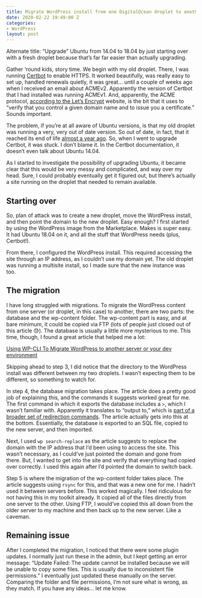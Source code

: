 ```yaml
---
title: Migrate WordPress install from one DigitalOcean droplet to another
date: 2020-02-22 19:49:00 Z
categories:
- WordPress
layout: post
---
```


Alternate title: “Upgrade” Ubuntu from 14.04 to 18.04 by just starting over with a fresh droplet because that’s far far easier than actually upgrading.

Gather ‘round kids, story time. We begin with my old droplet. There, I was running [Certbot](https://certbot.eff.org) to enable HTTPS. It worked beautifully, was really easy to set up, handled renewals quietly, it was great… until a couple of weeks ago when I received an email about ACMEv2. Apparently the version of Certbot that I had installed was running ACMEv1. And, apparently, the ACME protocol, [according to the Let’s Encrypt](https://letsencrypt.org/docs/client-options/) website, is the bit that it uses to “verify that you control a given domain name and to issue you a certificate.” Sounds important.

The problem, if you’re at all aware of Ubuntu versions, is that my old droplet was running a very, very out of date version. So out of date, in fact, that it reached its end of life [almost a year ago](https://www.omgubuntu.co.uk/2019/04/ubuntu-14-04-end-of-life). So, when I went to upgrade Certbot, it was stuck. I don’t blame it. In the Certbot documentation, it doesn’t even talk about Ubuntu 14.04.

As I started to investigate the possibility of upgrading Ubuntu, it became clear that this would be very messy and complicated, and way over my head. Sure, I could probably eventually get it figured out, but there’s actually a site running on the droplet that needed to remain available.

## Starting over

So, plan of attack was to create a new droplet, move the WordPress install, and then point the domain to the new droplet. Easy enough? I first started by using the WordPress image from the Marketplace. Makes is super easy. It had Ubuntu 18.04 on it, and all the stuff that WordPress needs (plus, Certbot!).

From there, I configured the WordPress install. This required accessing the site through an IP address, as I couldn’t use my domain yet. The old droplet was running a multisite install, so I made sure that the new instance was too.

## The migration

I have long struggled with migrations. To migrate the WordPress content from one server (or droplet, in this case) to another, there are two parts: the database and the wp-content folder. The wp-content part is easy, and at bare minimum, it could be copied via FTP (lots of people just closed out of this article 😓). The database is usually a little more mysterious to me. This time, though, I found a great article that helped me a lot:

[Using WP-CLI To Migrate WordPress to another server or your dev environment](https://medium.com/@devron/using-wp-cli-to-migrate-wordpress-to-another-server-or-your-dev-environment-bded1c78b9ee)

Skipping ahead to step 3, I did notice that the directory to the WordPress install was different between my two droplets. I wasn’t expecting them to be different, so something to watch for.

In step 4, the database migration takes place. The article does a pretty good job of explaining this, and the commands it suggests worked great for me. The first command in which it exports the database includes a `>`, which I wasn’t familiar with. Apparently it translates to “output to,” which is [part of a broader set of redirection commands](https://en.wikipedia.org/wiki/Redirection_%28computing%29). The article actually gets into this at the bottom. Essentially, the database is exported to an SQL file, copied to the new server, and then imported.

Next, I used `wp search-replace` as the article suggests to replace the domain with the IP address that I’d been using to access the site. This wasn’t necessary, as I could’ve just pointed the domain and gone from there. But, I wanted to get into the site and verify that everything had copied over correctly. I used this again after I’d pointed the domain to switch back.

Step 5 is where the migration of the wp-content folder takes place. The article suggests using `rsync` for this, and that was a new one for me. I hadn’t used it between servers before. This worked magically. I feel ridiculous for not having this in my toolkit already. It copied all of the files directly from one server to the other. Using FTP, I would’ve copied this all down from the older server to my machine and then back up to the new server. Like a caveman.

## Remaining issue

After I completed the migration, I noticed that there were some plugin updates. I normally just run these in the admin, but I kept getting an error message: “Update Failed: The update cannot be installed because we will be unable to copy some files. This is usually due to inconsistent file permissions.” I eventually just updated these manually on the server. Comparing the folder and file permissions, I’m not sure what is wrong, as they match. If you have any ideas... let me know.
